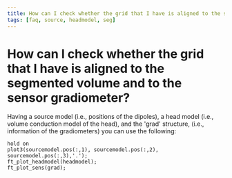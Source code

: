 ```yaml
---
title: How can I check whether the grid that I have is aligned to the segmented volume and to the sensor gradiometer?
tags: [faq, source, headmodel, seg]
---
```


# How can I check whether the grid that I have is aligned to the segmented volume and to the sensor gradiometer?

Having a source model (i.e., positions of the dipoles), a head model (i.e., volume conduction model of the head), and the 'grad' structure, (i.e., information of the gradiometers) you can use the following:

    hold on
    plot3(sourcemodel.pos(:,1), sourcemodel.pos(:,2), sourcemodel.pos(:,3),'.');
    ft_plot_headmodel(headmodel);
    ft_plot_sens(grad);
